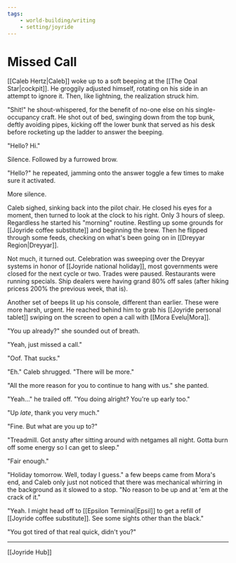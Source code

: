 ```yaml
---
tags:
    - world-building/writing
    - setting/joyride
---
```


# Missed Call

[[Caleb Hertz|Caleb]] woke up to a soft beeping at the [[The Opal Star|cockpit]]. He groggily adjusted himself, rotating on his side in an attempt to ignore it. Then, like lightning, the realization struck him.

"Shit!" he shout-whispered, for the benefit of no-one else on his single-occupancy craft. He shot out of bed, swinging down from the top bunk, deftly avoiding pipes, kicking off the lower bunk that served as his desk before rocketing up the ladder to answer the beeping.

"Hello? Hi."

Silence. Followed by a furrowed brow.

"Hello?" he repeated, jamming onto the answer toggle a few times to make sure it activated.

More silence.

Caleb sighed, sinking back into the pilot chair. He closed his eyes for a moment, then turned to look at the clock to his right. Only 3 hours of sleep. Regardless he started his "morning" routine. Restling up some grounds for [[Joyride coffee substitute]] and beginning the brew. Then he flipped through some feeds, checking on what's been going on in [[Dreyyar Region|Dreyyar]]. 

Not much, it turned out. Celebration was sweeping over the Dreyyar systems in honor of [[Joyride national holiday]], most governments were closed for the next cycle or two. Trades were paused. Restaurants were running specials. Ship dealers were having grand 80% off sales (after hiking pricess 200% the previous week, that is).

Another set of beeps lit up his console, different than earlier. These were more harsh, urgent. He reached behind him to grab his [[Joyride personal tablet]] swiping on the screen to open a call with [[Mora Evelu|Mora]].

"You up already?" she sounded out of breath.

"Yeah, just missed a call."

"Oof. That sucks."

"Eh." Caleb shrugged. "There will be more."

"All the more reason for you to continue to hang with us." she panted.

"Yeah..." he trailed off. "You doing alright? You're up early too."

"Up _late_, thank you very much."

"Fine. But what are you up to?"

"Treadmill. Got ansty after sitting around with netgames all night. Gotta burn off some energy so I can get to sleep."

"Fair enough."

"Holiday tomorrow. Well, today I guess." a few beeps came from Mora's end, and Caleb only just not noticed that there was mechanical whirring in the background as it slowed to a stop. "No reason to be up and at 'em at the crack of it."

"Yeah. I might head off to [[Epsilon Terminal|Epsil]] to get a refill of [[Joyride coffee substitute]]. See some sights other than the black."

"You got tired of that real quick, didn't you?"

---
[[Joyride Hub]]